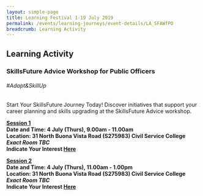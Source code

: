 ```yaml
---
layout: simple-page
title: Learning Festival 1-19 July 2019
permalink: /events/learning-journeys/event-details/LA_SFAWfPO
breadcrumb: Learning Activity
---
```


## Learning Activity
### SkillsFuture Advice Workshop for Public Officers

###### _#Adapt&SkillUp_

Start Your SkillsFuture Journey Today! Discover initiatives that support your career planning and skills upgrading at the SkillsFuture Advice workshop. 

<b><u>Session 1</u><br>
**Date and Time: 4 July (Thurs), 9.00am - 11.00am** <br>
  **Location: 31 North Buona Vista Road (S275983) Civil Service College <br> <i>Exact Room TBC</i>** <br>
**Indicate Your Interest [Here](https://www.eventbrite.sg/e/skillsfuture-advice-workshop-for-public-officers-tickets-62243131883)** <br>

<b><u>Session 2 </u><br>
**Date and Time: 4 July (Thurs), 11.00am - 1.00pm** <br>
  **Location: 31 North Buona Vista Road (S275983) Civil Service College <br> <i>Exact Room TBC</i>** <br>
**Indicate Your Interest [Here](https://www.eventbrite.sg/e/skillsfuture-advice-workshop-for-public-officers-2nd-run-tickets-62243260267)** <br>

